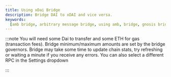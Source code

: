 ```yaml
---
title: Using xDai Bridge
description: Bridge DAI to xDAI and vice versa.
keywords:
  [amb bridge, arbitrary message bridge, using amb, bridge, gnosis bridge, omnibridge, OmniBridges]
---
```


:::note
You will need some Dai to transfer and some ETH for gas (transaction fees). Bridge minimum/maximum amounts are set by the bridge governors. Bridge may take some time to update chain stats, try refreshing or waiting a minute if you receive any errors. You can also select a different RPC in the Settings dropdown

:::

